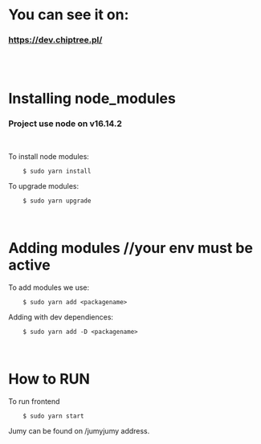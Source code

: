 # You can see it on:
### https://dev.chiptree.pl/

<br>
<br>

# Installing node_modules

### Project use node on v16.14.2

<br>

To install node modules:
```
    $ sudo yarn install
```
To upgrade modules:
```
    $ sudo yarn upgrade
```
<br>

# Adding modules //your env must be active

To add modules we use:
```
    $ sudo yarn add <packagename>
```
Adding with dev dependiences:
```
    $ sudo yarn add -D <packagename>
```
<br>

# How to RUN

To run frontend
```
    $ sudo yarn start
```
Jumy can be found on /jumyjumy address.
